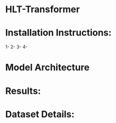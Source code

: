 # HLT-Transformer

# Installation Instructions:
1-
2-
3-
4-

# Model Architecture



# Results:



# Dataset Details:

